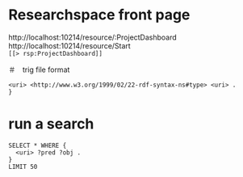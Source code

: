# Researchspace front page
http://localhost:10214/resource/:ProjectDashboard  
http://localhost:10214/resource/Start  
```[[> rsp:ProjectDashboard]]  ```  


＃　trig file format 
```<http://localhost/hm/graph> {
<uri> <http://www.w3.org/1999/02/22-rdf-syntax-ns#type> <uri> . 
}
```

# run a search 

```
SELECT * WHERE {
  <uri> ?pred ?obj .
} 
LIMIT 50
```

